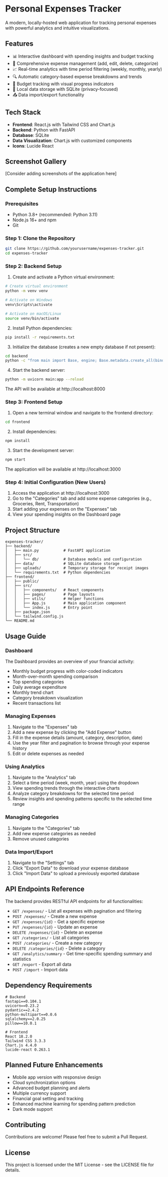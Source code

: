# Personal Expenses Tracker

A modern, locally-hosted web application for tracking personal expenses with powerful analytics and intuitive visualizations.

## Features

- 📊 Interactive dashboard with spending insights and budget tracking
- 📝 Comprehensive expense management (add, edit, delete, categorize)
- 📈 Real-time analytics with time period filtering (weekly, monthly, yearly)
- 🔍 Automatic category-based expense breakdowns and trends
- 💸 Budget tracking with visual progress indicators
- 💾 Local data storage with SQLite (privacy-focused)
- 📤 Data import/export functionality

## Tech Stack

- **Frontend**: React.js with Tailwind CSS and Chart.js
- **Backend**: Python with FastAPI
- **Database**: SQLite
- **Data Visualization**: Chart.js with customized components
- **Icons**: Lucide React

## Screenshot Gallery

[Consider adding screenshots of the application here]

## Complete Setup Instructions

### Prerequisites

- Python 3.8+ (recommended: Python 3.11)
- Node.js 16+ and npm
- Git

### Step 1: Clone the Repository

```bash
git clone https://github.com/yourusername/expenses-tracker.git
cd expenses-tracker
```

### Step 2: Backend Setup

1. Create and activate a Python virtual environment:

```bash
# Create virtual environment
python -m venv venv

# Activate on Windows
venv\Scripts\activate

# Activate on macOS/Linux
source venv/bin/activate
```

2. Install Python dependencies:

```bash
pip install -r requirements.txt
```

3. Initialize the database (creates a new empty database if not present):

```bash
cd backend
python -c "from main import Base, engine; Base.metadata.create_all(bind=engine)"
```

4. Start the backend server:

```bash
python -m uvicorn main:app --reload
```

The API will be available at http://localhost:8000

### Step 3: Frontend Setup

1. Open a new terminal window and navigate to the frontend directory:

```bash
cd frontend
```

2. Install dependencies:

```bash
npm install
```

3. Start the development server:

```bash
npm start
```

The application will be available at http://localhost:3000

### Step 4: Initial Configuration (New Users)

1. Access the application at http://localhost:3000
2. Go to the "Categories" tab and add some expense categories (e.g., Groceries, Rent, Transportation)
3. Start adding your expenses on the "Expenses" tab
4. View your spending insights on the Dashboard page

## Project Structure

```
expenses-tracker/
├── backend/
│   ├── main.py           # FastAPI application
│   ├── src/
│   │   └── db/           # Database models and configuration
│   ├── data/             # SQLite database storage
│   ├── uploads/          # Temporary storage for receipt images
│   └── requirements.txt  # Python dependencies
├── frontend/
│   ├── public/
│   ├── src/
│   │   ├── components/   # React components
│   │   ├── pages/        # Page layouts
│   │   ├── utils/        # Helper functions
│   │   ├── App.js        # Main application component
│   │   └── index.js      # Entry point
│   ├── package.json
│   └── tailwind.config.js
└── README.md
```

## Usage Guide

### Dashboard

The Dashboard provides an overview of your financial activity:
- Monthly budget progress with color-coded indicators
- Month-over-month spending comparison
- Top spending categories
- Daily average expenditure
- Monthly trend chart
- Category breakdown visualization
- Recent transactions list

### Managing Expenses

1. Navigate to the "Expenses" tab
2. Add a new expense by clicking the "Add Expense" button
3. Fill in the expense details (amount, category, description, date)
4. Use the year filter and pagination to browse through your expense history
5. Edit or delete expenses as needed

### Using Analytics

1. Navigate to the "Analytics" tab
2. Select a time period (week, month, year) using the dropdown
3. View spending trends through the interactive charts
4. Analyze category breakdowns for the selected time period
5. Review insights and spending patterns specific to the selected time range

### Managing Categories

1. Navigate to the "Categories" tab
2. Add new expense categories as needed
3. Remove unused categories

### Data Import/Export

1. Navigate to the "Settings" tab
2. Click "Export Data" to download your expense database
3. Click "Import Data" to upload a previously exported database

## API Endpoints Reference

The backend provides RESTful API endpoints for all functionalities:

- `GET /expenses/` - List all expenses with pagination and filtering
- `POST /expenses/` - Create a new expense
- `GET /expenses/{id}` - Get a specific expense
- `PUT /expenses/{id}` - Update an expense
- `DELETE /expenses/{id}` - Delete an expense
- `GET /categories/` - List all categories
- `POST /categories/` - Create a new category
- `DELETE /categories/{id}` - Delete a category
- `GET /analytics/summary` - Get time-specific spending summary and statistics
- `GET /export` - Export all data
- `POST /import` - Import data

## Dependency Requirements

```
# Backend
fastapi==0.104.1
uvicorn==0.23.2
pydantic==2.4.2
python-multipart==0.0.6
sqlalchemy==2.0.25
pillow==10.0.1

# Frontend
React 18.2.0
Tailwind CSS 3.3.3
Chart.js 4.4.0
lucide-react 0.263.1
```

## Planned Future Enhancements

- Mobile app version with responsive design
- Cloud synchronization options
- Advanced budget planning and alerts
- Multiple currency support
- Financial goal setting and tracking
- Enhanced machine learning for spending pattern prediction
- Dark mode support

## Contributing

Contributions are welcome! Please feel free to submit a Pull Request.

## License

This project is licensed under the MIT License - see the LICENSE file for details.